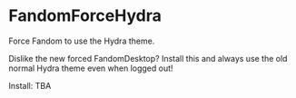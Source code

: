 # FandomForceHydra

Force Fandom to use the Hydra theme.

Dislike the new forced FandomDesktop? Install this and always use the old normal Hydra theme even when logged out!

Install: TBA
